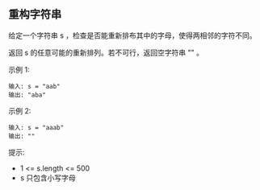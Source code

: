 ## 重构字符串

给定一个字符串 s ，检查是否能重新排布其中的字母，使得两相邻的字符不同。

返回 s 的任意可能的重新排列。若不可行，返回空字符串 "" 。

示例 1:

```
输入: s = "aab"
输出: "aba"
```

示例 2:

```
输入: s = "aaab"
输出: ""
```

提示:

* 1 <= s.length <= 500
* s 只包含小写字母